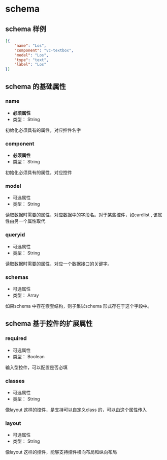 # schema 
## schema 样例

```json
[{
	"name": "Los",
    "component": "vc-textbox",
    "model": "Los",
    "type": "text",
    "label": "Los"
}]
```



## schema 的基础属性
### name  

- **必须属性**
- 类型： String

初始化必须具有的属性，对应控件名字



### component
- **必须属性**
- 类型： String

初始化必须具有的属性，对应控件

### model

- 可选属性
- 类型： String

读取数据时需要的属性，对应数据中的字段名。对于某些控件，如cardlist , 该属性由另一个属性取代



### queryid

- 可选属性
- 类型： String

读取数据时需要的属性，对应一个数据接口的关键字。



### schemas

- 可选属性
- 类型： Array

如果schema 中存在嵌套结构，则子集以schema 形式存在于这个字段中。



## schema 基于控件的扩展属性
### required

- 可选属性
- 类型： Boolean

输入型控件，可以配置是否必填

### classes

- 可选属性
- 类型： String

像layout 这样的控件，是支持可以自定义class 的，可以由这个属性传入

### layout

- 可选属性
- 类型： String

像layout 这样的控件，能够支持控件横向布局和纵向布局